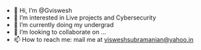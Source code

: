 - 👋 Hi, I’m @Gviswesh
- 👀 I’m interested in Live projects and Cybersecurity 
- 🌱 I’m currently doing my undergrad
- 💞️ I’m looking to collaborate on ...
- 📫 How to reach me: mail me at visweshsubramanian@yahoo.in

<!---
Gviswesh/Gviswesh is a ✨ special ✨ repository because its `README.md` (this file) appears on your GitHub profile.
You can click the Preview link to take a look at your changes.
--->
